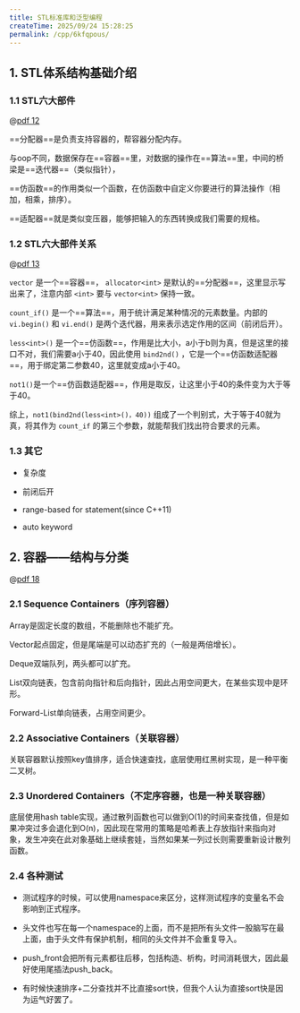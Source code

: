 ```yaml
---
title: STL标准库和泛型编程
createTime: 2025/09/24 15:28:25
permalink: /cpp/6kfqpous/
---
```



## 1. STL体系结构基础介绍

### 1.1 STL六大部件

@[pdf 12](https://oss.ajohn.top/blog/pdf/stl1.pdf)

==分配器==是负责支持容器的，帮容器分配内存。

与oop不同，数据保存在==容器==里，对数据的操作在==算法==里，中间的桥梁是==迭代器==（类似指针），

==仿函数==的作用类似一个函数，在仿函数中自定义你要进行的算法操作（相加，相乘，排序）。

==适配器==就是类似变压器，能够把输入的东西转换成我们需要的规格。

### 1.2 STL六大部件关系

@[pdf 13](https://oss.ajohn.top/blog/pdf/stl1.pdf)

`vector` 是一个==容器==， `allocator<int>` 是默认的==分配器==，这里显示写出来了，注意内部 `<int>` 要与 `vector<int>` 保持一致。

`count_if()` 是一个==算法==，用于统计满足某种情况的元素数量。内部的 `vi.begin()` 和 `vi.end()` 是两个迭代器，用来表示选定作用的区间（前闭后开）。

`less<int>()` 是一个==仿函数==，作用是比大小，a小于b则为真，但是这里的接口不对，我们需要a小于40，因此使用 `bind2nd()` ，它是一个==仿函数适配器==，用于绑定第二参数40，这里就变成a小于40。

`not1()`是一个==仿函数适配器==，作用是取反，让这里小于40的条件变为大于等于40。

综上，`not1(bind2nd(less<int>()，40))` 组成了一个判别式，大于等于40就为真，将其作为 `count_if` 的第三个参数，就能帮我们找出符合要求的元素。

### 1.3 其它

- 复杂度

- 前闭后开

- range-based for statement(since C++11)

- auto keyword

## 2. 容器——结构与分类

@[pdf 18](https://oss.ajohn.top/blog/pdf/stl1.pdf)

### 2.1 Sequence Containers（序列容器）


Array是固定长度的数组，不能删除也不能扩充。

Vector起点固定，但是尾端是可以动态扩充的（一般是两倍增长）。

Deque双端队列，两头都可以扩充。

List双向链表，包含前向指针和后向指针，因此占用空间更大，在某些实现中是环形。

Forward-List单向链表，占用空间更少。

### 2.2 Associative Containers（关联容器）

关联容器默认按照key值排序，适合快速查找，底层使用红黑树实现，是一种平衡二叉树。

### 2.3 Unordered Containers（不定序容器，也是一种关联容器）

底层使用hash table实现，通过散列函数也可以做到O(1)的时间来查找值，但是如果冲突过多会退化到O(n)，因此现在常用的策略是哈希表上存放指针来指向对象，发生冲突在此对象基础上继续套娃，当然如果某一列过长则需要重新设计散列函数。

### 2.4 各种测试

- 测试程序的时候，可以使用namespace来区分，这样测试程序的变量名不会影响到正式程序。

- 头文件也写在每一个namespace的上面，而不是把所有头文件一股脑写在最上面，由于头文件有保护机制，相同的头文件并不会重复导入。

- push_front会把所有元素都往后移，包括构造、析构，时间消耗很大，因此最好使用尾插法push_back。

- 有时候快速排序+二分查找并不比直接sort快，但我个人认为直接sort快是因为运气好罢了。